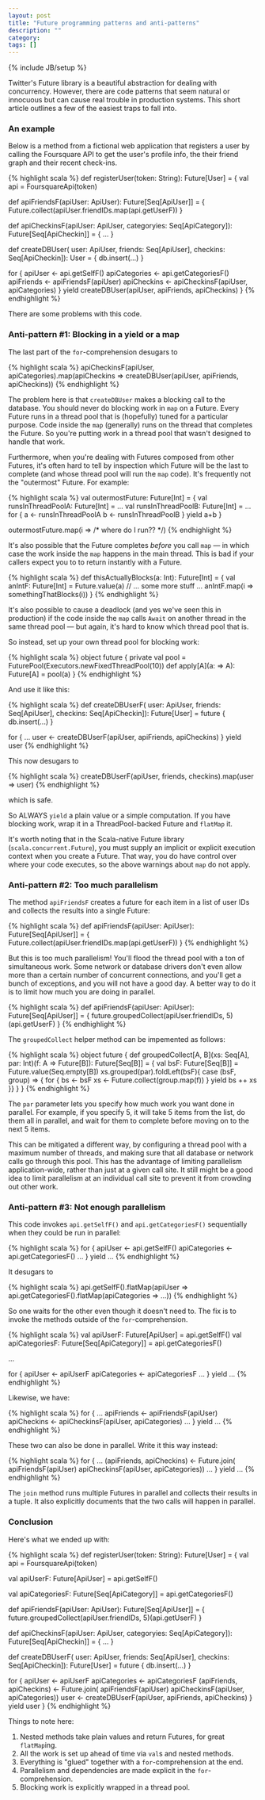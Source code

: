 ```yaml
---
layout: post
title: "Future programming patterns and anti-patterns"
description: ""
category: 
tags: []
---
```

{% include JB/setup %}

Twitter's Future library is a beautiful abstraction for dealing with concurrency. However, there are
code patterns that seem natural or innocuous but can cause real trouble in production systems. This short
article outlines a few of the easiest traps to fall into.

### An example

Below is a method from a fictional web application that registers a user by calling the Foursquare API
to get the user's profile info, the their friend graph and their recent check-ins.

{% highlight scala %}
def registerUser(token: String): Future[User] = {
  val api = FoursquareApi(token)

  def apiFriendsF(apiUser: ApiUser): Future[Seq[ApiUser]] = {
    Future.collect(apiUser.friendIDs.map(api.getUserF))
  }

  def apiCheckinsF(apiUser: ApiUser, categoryies: Seq[ApiCategory]): Future[Seq[ApiCheckin]] = {
    ...
  }

  def createDBUser(
      user: ApiUser,
      friends: Seq[ApiUser],
      checkins: Seq[ApiCheckin]): User = {
    db.insert(...)
  }

  for {
    apiUser <- api.getSelfF()
    apiCategories <- api.getCategoriesF()
    apiFriends <- apiFriendsF(apiUser)
    apiCheckins <- apiCheckinsF(apiUser, apiCategories)
  } yield createDBUser(apiUser, apiFriends, apiCheckins)
}
{% endhighlight %}

There are some problems with this code.

### Anti-pattern #1: Blocking in a yield or a map

The last part of the ```for```-comprehension desugars to

{% highlight scala %}
apiCheckinsF(apiUser, apiCategories).map(apiCheckins => 
  createDBUser(apiUser, apiFriends, apiCheckins))
{% endhighlight %}

The problem here is that ```createDBUser``` makes a blocking call to the database.
You should never do blocking work in ```map``` on a Future.
Every Future runs in a thread pool that is (hopefully) tuned for a particular purpose.
Code inside the ```map``` (generally) runs on the thread that completes the Future.
So you're putting work in a thread pool that wasn't designed to handle that work.

Furthermore, when you're dealing with Futures composed from other Futures, it's often hard to tell by inspection which
Future will be the last to complete (and whose thread pool will run the ```map``` code).
It's frequently not the "outermost" Future. For example:

{% highlight scala %}
val outermostFuture: Future[Int] = {
  val runsInThreadPoolA: Future[Int] = ...
  val runsInThreadPoolB: Future[Int] = ...
  for {
    a <- runsInThreadPoolA
    b <- runsInThreadPoolB
  } yield a+b
}

outermostFuture.map(i => /* where do I run?? */)
{% endhighlight %}

It's also possible that the Future completes *before* you call ```map``` — in which case the work inside the ```map```
happens in the main thread. This is bad if your callers expect you to to return instantly with a Future.

{% highlight scala %}
def thisActuallyBlocks(a: Int): Future[Int] = {
  val anIntF: Future[Int] = Future.value(a)
  // ... some more stuff ...
  anIntF.map(i => somethingThatBlocks(i))
}
{% endhighlight %}

It's also possible to cause a deadlock (and yes we've seen this in production) if the code inside the ```map```
calls ```Await``` on another thread in the same thread pool — but again, it's hard to know which thread pool that is.

So instead, set up your own thread pool for blocking work:

{% highlight scala %}
object future {
  private val pool = FuturePool(Executors.newFixedThreadPool(10))
  def apply[A](a: => A): Future[A] = pool(a)
}
{% endhighlight %}

And use it like this:

{% highlight scala %}
def createDBUserF(
    user: ApiUser,
    friends: Seq[ApiUser],
    checkins: Seq[ApiCheckin]): Future[User] = future {
  db.insert(...)
}

for {
  ...
  user <- createDBUserF(apiUser, apiFriends, apiCheckins)
} yield user
{% endhighlight %}

This now desugars to

{% highlight scala %}
createDBUserF(apiUser, friends, checkins).map(user => user)
{% endhighlight %}

which is safe.

So ALWAYS ```yield``` a plain value or a simple computation. If you have blocking work, wrap it in a ThreadPool-backed
Future and ```flatMap``` it.

It's worth noting that in the Scala-native Future library (```scala.concurrent.Future```), you must supply an implicit
or explicit execution context when you create a Future. That way, you do have control over where your code executes, so
the above warnings about ```map``` do not apply.

### Anti-pattern #2: Too much parallelism

The method ```apiFriendsF``` creates a future for each item in a list of user IDs and collects the results into a single 
Future:

{% highlight scala %}
def apiFriendsF(apiUser: ApiUser): Future[Seq[ApiUser]] = {
  Future.collect(apiUser.friendIDs.map(api.getUserF))
}
{% endhighlight %}

But this is too much parallelism! You'll flood the thread pool with a ton of simultaneous work. Some network or database
drivers don't even allow more than a certain number of concurrent connections, and you'll get a bunch of exceptions, and
you will not have a good day. A better way to do it is to limit how much you are doing in parallel.

{% highlight scala %}
def apiFriendsF(apiUser: ApiUser): Future[Seq[ApiUser]] = {
  future.groupedCollect(apiUser.friendIDs, 5)(api.getUserF)
}
{% endhighlight %}

The ```groupedCollect``` helper method can be impemented as follows:

{% highlight scala %}
object future {
  def groupedCollect[A, B](xs: Seq[A], par: Int)(f: A => Future[B]): Future[Seq[B]] = {
    val bsF: Future[Seq[B]] = Future.value(Seq.empty[B])
    xs.grouped(par).foldLeft(bsF){ case (bsF, group) => {
      for {
        bs <- bsF
        xs <- Future.collect(group.map(f))
      } yield bs ++ xs
    }}
  }
}
{% endhighlight %}

The ```par``` parameter lets you specify how much work you want done in parallel. For example, if you specify 5, it will
take 5 items from the list, do them all in parallel, and wait for them to complete before moving on to the next 5 items.

This can be mitigated a different way, by configuring a thread pool with a maximum number of threads, and making sure
that all database or network calls go through this pool. This has the advantage of limiting parallelism application-wide,
rather than just at a given call site. It still might be a good idea to limit parallelism at an individual call
site to prevent it from crowding out other work.

### Anti-pattern #3: Not enough parallelism

This code invokes ```api.getSelfF()``` and ```api.getCategoriesF()``` sequentially when they could be run in parallel:

{% highlight scala %}
for {
  apiUser <- api.getSelfF()
  apiCategories <- api.getCategoriesF()
  ...
} yield ...
{% endhighlight %}

It desugars to

{% highlight scala %}
api.getSelfF().flatMap(apiUser =>
  api.getCategoriesF().flatMap(apiCategories => 
    ...))
{% endhighlight %}

So one waits for the other even though it doesn't need to. The fix is to invoke the methods outside of the
```for```-comprehension.

{% highlight scala %}
val apiUserF: Future[ApiUser] = api.getSelfF()
val apiCategoriesF: Future[Seq[ApiCategory]] = api.getCategoriesF()

...

for {
  apiUser <- apiUserF
  apiCategories <- apiCategoriesF
  ...
} yield ...
{% endhighlight %}

Likewise, we have:

{% highlight scala %}
for {
  ...
  apiFriends <- apiFriendsF(apiUser)
  apiCheckins <- apiCheckinsF(apiUser, apiCategories)
  ...
} yield ...
{% endhighlight %}

These two can also be done in parallel. Write it this way instead:

{% highlight scala %}
for {
  ...
  (apiFriends, apiCheckins) <- Future.join(
    apiFriendsF(apiUser)
    apiCheckinsF(apiUser, apiCategories))
  ...
} yield ...
{% endhighlight %}

The ```join``` method runs multiple Futures in parallel and collects their results in a tuple.
It also explicitly documents that the two calls will happen in parallel.

### Conclusion

Here's what we ended up with:

{% highlight scala %}
def registerUser(token: String): Future[User] = {
  val api = FoursquareApi(token)

  val apiUserF: Future[ApiUser] = api.getSelfF()

  val apiCategoriesF: Future[Seq[ApiCategory]] = api.getCategoriesF()

  def apiFriendsF(apiUser: ApiUser): Future[Seq[ApiUser]] = {
    future.groupedCollect(apiUser.friendIDs, 5)(api.getUserF)
  }

  def apiCheckinsF(apiUser: ApiUser, categoryies: Seq[ApiCategory]): Future[Seq[ApiCheckin]] = {
    ...
  }

  def createDBUserF(
      user: ApiUser,
      friends: Seq[ApiUser],
      checkins: Seq[ApiCheckin]): Future[User] = future {
    db.insert(...)
  }

  for {
    apiUser <- apiUserF
    apiCategories <- apiCategoriesF
    (apiFriends, apiCheckins) <- Future.join(
      apiFriendsF(apiUser)
      apiCheckinsF(apiUser, apiCategories))
    user <- createDBUserF(apiUser, apiFriends, apiCheckins)
  } yield user
}
{% endhighlight %}

Things to note here:

1. Nested methods take plain values and return Futures, for great ```flatMap```ing.
2. All the work is set up ahead of time via ```val```s and nested methods.
3. Everything is "glued" together with a ```for```-comprehension at the end.
4. Parallelism and dependencies are made explicit in the ```for```-comprehension.
5. Blocking work is explicitly wrapped in a thread pool.


